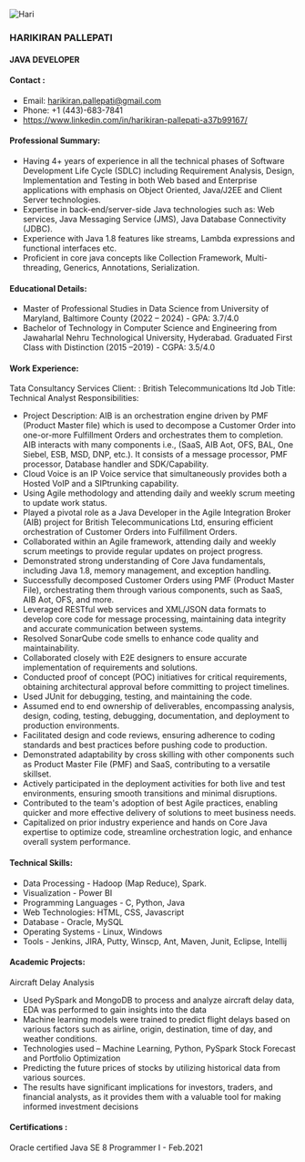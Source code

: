 ![Hari](https://github.com/harikiranpallepati/UMBC-DATA606-Capstone/assets/157790386/3f806c83-9a9b-46b1-a248-c8eb1e3d3d42)
### HARIKIRAN PALLEPATI
#### JAVA DEVELOPER
#### Contact :
* Email: harikiran.pallepati@gmail.com 
* Phone: +1 (443)-683-7841
* https://www.linkedin.com/in/harikiran-pallepati-a37b99167/
#### Professional Summary:
* Having 4+ years of experience in all the technical phases of Software Development Life Cycle (SDLC) including Requirement Analysis, Design, Implementation and Testing in both Web based and Enterprise applications with emphasis on Object Oriented, Java/J2EE and Client Server technologies.
* Expertise in back-end/server-side Java technologies such as: Web services, Java Messaging Service (JMS), Java Database Connectivity (JDBC).
* Experience with Java 1.8 features like streams, Lambda expressions and functional interfaces etc.
* Proficient in core java concepts like Collection Framework, Multi-threading, Generics, Annotations, Serialization.
#### Educational Details:
* Master of Professional Studies in Data Science from University of Maryland, Baltimore County (2022 – 2024)   - GPA: 3.7/4.0
* Bachelor of Technology in Computer Science and Engineering from Jawaharlal Nehru Technological University, Hyderabad. Graduated First Class with Distinction   (2015 –2019) - CGPA: 3.5/4.0
#### Work Experience:
Tata Consultancy Services
Client: : British Telecommunications ltd 
Job Title: Technical Analyst
Responsibilities:
* Project Description: AIB is an orchestration engine driven by PMF (Product Master file) which is used to decompose a Customer Order into one-or-more Fulfillment Orders and orchestrates them to completion. AIB interacts with many components i.e., (SaaS, AIB Aot, OFS, BAL, One Siebel, ESB, MSD, DNP, etc.). It consists of a message processor, PMF processor, Database handler and SDK/Capability.
*	Cloud Voice is an IP Voice service that simultaneously provides both a Hosted VoIP and a SIPtrunking capability.
*	Using Agile methodology and attending daily and weekly scrum meeting to update work status.
*	Played a pivotal role as a Java Developer in the Agile Integration Broker (AIB) project for British Telecommunications Ltd, ensuring efficient orchestration of Customer Orders into Fulfillment Orders.
*	Collaborated within an Agile framework, attending daily and weekly scrum meetings to provide regular updates on project progress.
*	Demonstrated strong understanding of Core Java fundamentals, including Java 1.8, memory management, and exception handling.
*	Successfully decomposed Customer Orders using PMF (Product Master File), orchestrating them through various components, such as SaaS, AIB Aot, OFS, and more.
*	Leveraged RESTful web services and XML/JSON data formats to develop core code for message processing, maintaining data integrity and accurate communication between systems.
*	Resolved SonarQube code smells to enhance code quality and maintainability.
*	Collaborated closely with E2E designers to ensure accurate implementation of requirements and solutions.
*	Conducted proof of concept (POC) initiatives for critical requirements, obtaining architectural approval before committing to project timelines.
*	Used JUnit for debugging, testing, and maintaining the code.  
*	Assumed end to end ownership of deliverables, encompassing analysis, design, coding, testing, debugging, documentation, and deployment to production environments.
*	Facilitated design and code reviews, ensuring adherence to coding standards and best practices before pushing code to production.
*	Demonstrated adaptability by cross skilling with other components such as Product Master File (PMF) and SaaS, contributing to a versatile skillset.
*	Actively participated in the deployment activities for both live and test environments, ensuring smooth transitions and minimal disruptions.
*	Contributed to the team's adoption of best Agile practices, enabling quicker and more effective delivery of solutions to meet business needs.
*	Capitalized on prior industry experience and hands on Core Java expertise to optimize code, streamline orchestration logic, and enhance overall system performance.
#### Technical Skills:
* Data Processing - Hadoop (Map Reduce), Spark.
* Visualization - Power BI
* Programming Languages - C, Python, Java
* Web Technologies: HTML, CSS, Javascript
* Database - Oracle, MySQL
* Operating Systems - Linux, Windows
* Tools - Jenkins, JIRA, Putty, Winscp, Ant, Maven, Junit, Eclipse, Intellij
#### Academic Projects:
Aircraft Delay Analysis
* Used PySpark and MongoDB to process and analyze aircraft delay data, EDA was performed to gain insights into the data
* Machine learning models were trained to predict flight delays based on various factors such as airline, origin, destination, time of day, and weather conditions.
* Technologies used – Machine Learning, Python, PySpark
Stock Forecast and Portfolio Optimization
* Predicting the future prices of stocks by utilizing historical data from various sources.
* The results have significant implications for investors, traders, and financial analysts, as it provides them with a valuable tool for making informed investment decisions
#### Certifications :
Oracle certified Java SE 8 Programmer I  - Feb.2021


